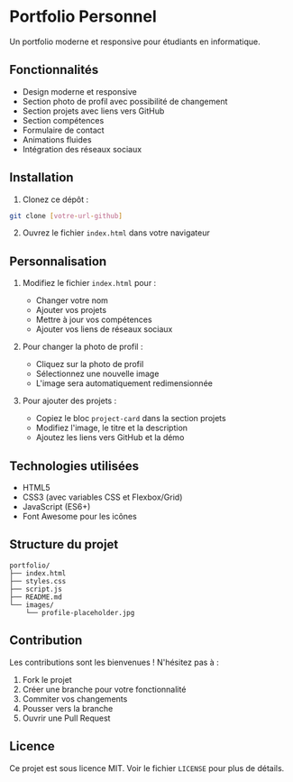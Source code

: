 # Portfolio Personnel

Un portfolio moderne et responsive pour étudiants en informatique.

## Fonctionnalités

- Design moderne et responsive
- Section photo de profil avec possibilité de changement
- Section projets avec liens vers GitHub
- Section compétences
- Formulaire de contact
- Animations fluides
- Intégration des réseaux sociaux

## Installation

1. Clonez ce dépôt :
```bash
git clone [votre-url-github]
```

2. Ouvrez le fichier `index.html` dans votre navigateur

## Personnalisation

1. Modifiez le fichier `index.html` pour :
   - Changer votre nom
   - Ajouter vos projets
   - Mettre à jour vos compétences
   - Ajouter vos liens de réseaux sociaux

2. Pour changer la photo de profil :
   - Cliquez sur la photo de profil
   - Sélectionnez une nouvelle image
   - L'image sera automatiquement redimensionnée

3. Pour ajouter des projets :
   - Copiez le bloc `project-card` dans la section projets
   - Modifiez l'image, le titre et la description
   - Ajoutez les liens vers GitHub et la démo

## Technologies utilisées

- HTML5
- CSS3 (avec variables CSS et Flexbox/Grid)
- JavaScript (ES6+)
- Font Awesome pour les icônes

## Structure du projet

```
portfolio/
├── index.html
├── styles.css
├── script.js
├── README.md
└── images/
    └── profile-placeholder.jpg
```

## Contribution

Les contributions sont les bienvenues ! N'hésitez pas à :
1. Fork le projet
2. Créer une branche pour votre fonctionnalité
3. Commiter vos changements
4. Pousser vers la branche
5. Ouvrir une Pull Request

## Licence

Ce projet est sous licence MIT. Voir le fichier `LICENSE` pour plus de détails. 